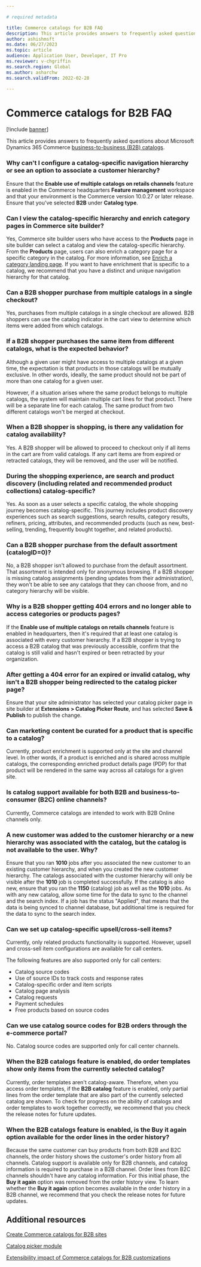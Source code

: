 ```yaml
---

# required metadata

title: Commerce catalogs for B2B FAQ
description: This article provides answers to frequently asked questions about Microsoft Dynamics 365 Commerce catalogs.
author: ashishmsft
ms.date: 06/27/2023
ms.topic: article
audience: Application User, Developer, IT Pro
ms.reviewer: v-chgriffin
ms.search.region: Global
ms.author: asharchw
ms.search.validFrom: 2022-02-28

---
```


# Commerce catalogs for B2B FAQ

[!include [banner](includes/banner.md)]

This article provides answers to frequently asked questions about Microsoft Dynamics 365 Commerce [business-to-business (B2B) catalogs](catalogs-b2b-sites.md).

### Why can't I configure a catalog-specific navigation hierarchy or see an option to associate a customer hierarchy?

Ensure that the **Enable use of multiple catalogs on retails channels** feature is enabled in the Commerce headquarters **Feature management** workspace and that your environment is the Commerce version 10.0.27 or later release. Ensure that you've selected **B2B** under **Catalog type**.

### Can I view the catalog-specific hierarchy and enrich category pages in Commerce site builder?

Yes, Commerce site builder users who have access to the **Products** page in site builder can select a catalog and view the catalog-specific hierarchy. From the **Products** page, users can also enrich a category page for a specific category in the catalog. For more information, see [Enrich a category landing page](enrich-category-page.md). If you want to have enrichment that is specific to a catalog, we recommend that you have a distinct and unique navigation hierarchy for that catalog.

### Can a B2B shopper purchase from multiple catalogs in a single checkout?

Yes, purchases from multiple catalogs in a single checkout are allowed. B2B shoppers can use the catalog indicator in the cart view to determine which items were added from which catalogs.

### If a B2B shopper purchases the same item from different catalogs, what is the expected behavior?

Although a given user might have access to multiple catalogs at a given time, the expectation is that products in those catalogs will be mutually exclusive. In other words, ideally, the same product should not be part of more than one catalog for a given user.

However, if a situation arises where the same product belongs to multiple catalogs, the system will maintain multiple cart lines for that product. There will be a separate line for each catalog. The same product from two different catalogs won't be merged at checkout.

### When a B2B shopper is shopping, is there any validation for catalog availability?

Yes. A B2B shopper will be allowed to proceed to checkout only if all items in the cart are from valid catalogs. If any cart items are from expired or retracted catalogs, they will be removed, and the user will be notified.

### During the shopping experience, are search and product discovery (including related and recommended product collections) catalog-specific?

Yes. As soon as a user selects a specific catalog, the whole shopping journey becomes catalog-specific. This journey includes product discovery experiences such as search suggestions, search results, category results, refiners, pricing, attributes, and recommended products (such as new, best-selling, trending, frequently bought together, and related products).

### Can a B2B shopper purchase from the default assortment (catalogID=0)?

No, a B2B shopper isn't allowed to purchase from the default assortment. That assortment is intended only for anonymous browsing. If a B2B shopper is missing catalog assignments (pending updates from their administration), they won't be able to see any catalogs that they can choose from, and no category hierarchy will be visible.

### Why is a B2B shopper getting 404 errors and no longer able to access categories or products pages?

If the **Enable use of multiple catalogs on retails channels** feature is enabled in headquarters, then it's required that at least one catalog is associated with every customer hierarchy. If a B2B shopper is trying to access a B2B catalog that was previously accessible, confirm that the catalog is still valid and hasn't expired or been retracted by your organization. 

### After getting a 404 error for an expired or invalid catalog, why isn't a B2B shopper being redirected to the catalog picker page? 

Ensure that your site administrator has selected your catalog picker page in site builder at **Extensions \> Catalog Picker Route**, and has selected **Save & Publish** to publish the change. 

### Can marketing content be curated for a product that is specific to a catalog?

Currently, product enrichment is supported only at the site and channel level. In other words, if a product is enriched and is shared across multiple catalogs, the corresponding enriched product details page (PDP) for that product will be rendered in the same way across all catalogs for a given site. 

### Is catalog support available for both B2B and business-to-consumer (B2C) online channels?

Currently, Commerce catalogs are intended to work with B2B Online channels only.

### A new customer was added to the customer hierarchy or a new hierarchy was associated with the catalog, but the catalog is not available to the user. Why?

Ensure that you ran **1010** jobs after you associated the new customer to an existing customer hierarchy, and when you created the new customer hierarchy. The catalogs associated with the customer hierarchy will only be visible after the **1010** job is completed successfully. If the catalog is also new, ensure that you ran the **1150** (catalog) job as well as  the **1010** jobs. As with any new catalog, allow some time for the data to sync to the channel and the search index. If a job has the status "Applied", that means that the data is being synced to channel database, but additional time is required for the data to sync to the search index. 

### Can we set up catalog-specific upsell/cross-sell items?

Currently, only related products functionality is supported. However, upsell and cross-sell item configurations are available for call centers.

The following features are also supported only for call centers:

- Catalog source codes
- Use of source IDs to track costs and response rates
- Catalog-specific order and item scripts
- Catalog page analysis
- Catalog requests
- Payment schedules
- Free products based on source codes

### Can we use catalog source codes for B2B orders through the e-commerce portal?

No. Catalog source codes are supported only for call center channels.

### When the B2B catalogs feature is enabled, do order templates show only items from the currently selected catalog? 

Currently, order templates aren't catalog-aware. Therefore, when you access order templates, if the **B2B catalog** feature is enabled, only partial lines from the order template that are also part of the currently selected catalog are shown. To check for progress on the ability of catalogs and order templates to work together correctly, we recommend that you check the release notes for future updates. 

### When the B2B catalogs feature is enabled, is the Buy it again option available for the order lines in the order history? 

Because the same customer can buy products from both B2B and B2C channels, the order history shows the customer's order history from all channels. Catalog support is available only for B2B channels, and catalog information is required to purchase in a B2B channel. Order lines from B2C channels shouldn't have any catalog information. For this initial phase, the **Buy it again** option was removed from the order history view. To learn whether the **Buy it again** option becomes available in the order history in a B2B channel, we recommend that you check the release notes for future updates. 

## Additional resources

[Create Commerce catalogs for B2B sites](catalogs-b2b-sites.md)

[Catalog picker module](catalog-picker.md)

[Extensibility impact of Commerce catalogs for B2B customizations](catalogs-b2b-sites-dev.md)
